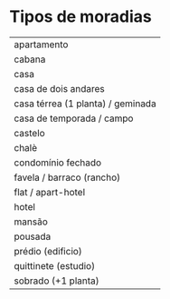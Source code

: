 # Tipos de moradias

||
| -- |
| apartamento |
| cabana |
| casa |
| casa de dois andares |
| casa térrea (1 planta) / geminada |
| casa de temporada / campo |
| castelo |
| chalè |
| condomínio fechado |
| favela / barraco (rancho) |
| flat / apart-hotel |
| hotel |
| mansão |
| pousada |
| prédio (edificio) |
| quittinete (estudio) |
| sobrado (+1 planta) |
